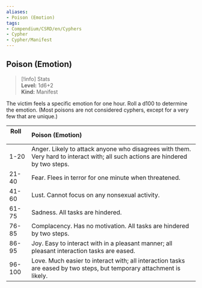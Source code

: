 ```yaml
---
aliases:
- Poison (Emotion)
tags:
- Compendium/CSRD/en/Cyphers
- Cypher
- Cypher/Manifest
---
```


  
## Poison (Emotion)  
>[!info] Stats  
> **Level:** 1d6+2  
> **Kind:** Manifest
  
The victim feels a specific emotion for one hour. Roll a d100 to determine the emotion. (Most poisons are not considered cyphers, except for a very few that are unique.)  

|  Roll &nbsp; &nbsp; &nbsp; | Poison (Emotion)  |  
| ------------- | :----------- |  
| 1-20 | Anger. Likely to attack anyone who disagrees with them. Very hard to interact with; all such actions are hindered by two steps. |  
| 21-40 | Fear. Flees in terror for one minute when threatened. |  
| 41-60 | Lust. Cannot focus on any nonsexual activity. |  
| 61-75 | Sadness. All tasks are hindered. |  
| 76-85 | Complacency. Has no motivation. All tasks are hindered by two steps. |  
| 86-95 | Joy. Easy to interact with in a pleasant manner; all pleasant interaction tasks are eased. |  
| 96-100 | Love. Much easier to interact with; all interaction tasks are eased by two steps, but temporary attachment is likely. |